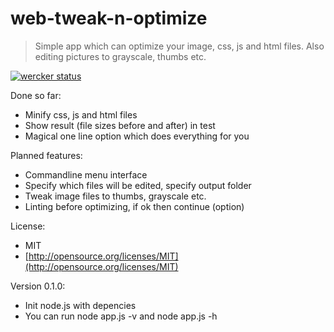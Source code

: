 web-tweak-n-optimize
====================
> Simple app which can optimize your image, css, js and html files. Also editing pictures to grayscale, thumbs etc.

[![wercker status](https://app.wercker.com/status/09ee66ec76d4aecbfd2d5c7adcd0e60f/m "wercker status")](https://app.wercker.com/project/bykey/09ee66ec76d4aecbfd2d5c7adcd0e60f)

Done so far:
- Minify css, js and html files
- Show result (file sizes before and after) in test
- Magical one line option which does everything for you

Planned features:
- Commandline menu interface
- Specify which files will be edited, specify output folder
- Tweak image files to thumbs, grayscale etc.
- Linting before optimizing, if ok then continue (option)


License:
- MIT
- [http://opensource.org/licenses/MIT](http://opensource.org/licenses/MIT) 

Version 0.1.0:
- Init node.js with depencies
- You can run node app.js -v and node app.js -h


